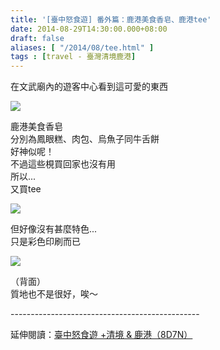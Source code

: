 ```yaml
---
title: '[臺中怒食遊] 番外篇：鹿港美食香皂、鹿港tee'
date: 2014-08-29T14:30:00.000+08:00
draft: false
aliases: [ "/2014/08/tee.html" ]
tags : [travel - 臺灣清境鹿港]
---
```


在文武廟內的遊客中心看到這可愛的東西  

![](/images/lukandsoapntee1.jpg)

鹿港美食香皂  
分別為鳳眼糕、肉包、烏魚子同牛舌餅  
好神似呢！  
不過這些梘買回家也沒有用  
所以...  
又買tee  

![](/images/lukandsoapntee.jpg)

但好像沒有甚麼特色...  
只是彩色印刷而已  

![](/images/lukandsoapntee2.jpg)

（背面）  
質地也不是很好，唉～  
  
\-----------------------------------------------  
  
延伸閱讀：[臺中怒食遊 +清境 & 鹿港（8D7N）](https://hidie.net/taichung8d7n/)
